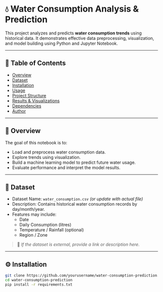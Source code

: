 # 💧 Water Consumption Analysis & Prediction

This project analyzes and predicts **water consumption trends** using historical data. It demonstrates effective data preprocessing, visualization, and model building using Python and Jupyter Notebook.

---

## 📌 Table of Contents

- [Overview](#overview)
- [Dataset](#dataset)
- [Installation](#installation)
- [Usage](#usage)
- [Project Structure](#project-structure)
- [Results & Visualizations](#results--visualizations)
- [Dependencies](#dependencies)
- [Author](#author)

---

## 📖 Overview

The goal of this notebook is to:
- Load and preprocess water consumption data.
- Explore trends using visualization.
- Build a machine learning model to predict future water usage.
- Evaluate performance and interpret the model results.

---

## 📂 Dataset

- Dataset Name: `water_consumption.csv` *(or update with actual file)*
- Description: Contains historical water consumption records by day/month/year.
- Features may include:
  - Date
  - Daily Consumption (litres)
  - Temperature / Rainfall (optional)
  - Region / Zone

> 📌 *If the dataset is external, provide a link or description here.*

---

## ⚙️ Installation

```bash
git clone https://github.com/yourusername/water-consumption-prediction.git
cd water-consumption-prediction
pip install -r requirements.txt
